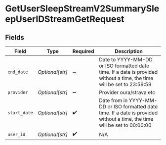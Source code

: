 # GetUserSleepStreamV2SummarySleepUserIDStreamGetRequest


## Fields

| Field                                                                                                                      | Type                                                                                                                       | Required                                                                                                                   | Description                                                                                                                |
| -------------------------------------------------------------------------------------------------------------------------- | -------------------------------------------------------------------------------------------------------------------------- | -------------------------------------------------------------------------------------------------------------------------- | -------------------------------------------------------------------------------------------------------------------------- |
| `end_date`                                                                                                                 | *Optional[str]*                                                                                                            | :heavy_minus_sign:                                                                                                         | Date to YYYY-MM-DD or ISO formatted date time. If a date is provided without a time, the time will be set to 23:59:59      |
| `provider`                                                                                                                 | *Optional[str]*                                                                                                            | :heavy_minus_sign:                                                                                                         | Provider oura/strava etc                                                                                                   |
| `start_date`                                                                                                               | *Optional[str]*                                                                                                            | :heavy_check_mark:                                                                                                         | Date from in YYYY-MM-DD or ISO formatted date time. If a date is provided without a time, the time will be set to 00:00:00 |
| `user_id`                                                                                                                  | *Optional[str]*                                                                                                            | :heavy_check_mark:                                                                                                         | N/A                                                                                                                        |